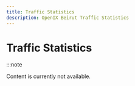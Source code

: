 ```yaml
---
title: Traffic Statistics
description: OpenIX Beirut Traffic Statistics
---
```


# Traffic Statistics

:::note

Content is currently not available.

